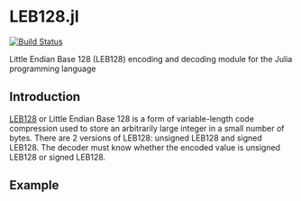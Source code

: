 # LEB128.jl

[![Build
Status](https://travis-ci.org/davidssmith/LEB128.jl.svg?branch=master)](https://travis-ci.org/davidssmith/LEB128.jl)

Little Endian Base 128 (LEB128) encoding and decoding module for the Julia programming language

## Introduction

[LEB128](https://en.wikipedia.org/wiki/LEB128) or Little Endian Base 128 is a form of variable-length code compression
used to store an arbitrarily large integer in a small number of bytes. There are 2 versions of LEB128: unsigned LEB128 and signed LEB128. The decoder must know whether the
encoded value is unsigned LEB128 or signed LEB128.


## Example

